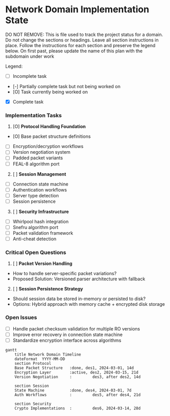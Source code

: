 # Network Domain Implementation State
DO NOT REMOVE: This is file used to track the project status for a domain. Do not change the sections or headings. Leave all section instructions in place. Follow the instructions for each section and preserve the legend below. On first past, please update the name of this plan with the subdomain under work

Legend:
  - [ ] Incomplete task
  - [-] Partially complete task but not being worked on
  - [O] Task currently being worked on
  - [X] Complete task

### Implementation Tasks

1. [O] **Protocol Handling Foundation**
  - [O] Base packet structure definitions
  - [ ] Encryption/decryption workflows
  - [ ] Version negotiation system
  - [ ] Padded packet variants
  - [ ] FEAL-8 algorithm port

2. [ ] **Session Management**
  - [ ] Connection state machine
  - [ ] Authentication workflows
  - [ ] Server type detection
  - [ ] Session persistence

3. [ ] **Security Infrastructure**
  - [ ] Whirlpool hash integration
  - [ ] Snefru algorithm port
  - [ ] Packet validation framework
  - [ ] Anti-cheat detection

### Critical Open Questions

1. [ ] **Packet Version Handling**
  - How to handle server-specific packet variations?
  - Proposed Solution: Versioned parser architecture with fallback

2. [ ] **Session Persistence Strategy**
  - Should session data be stored in-memory or persisted to disk?
  - Options: Hybrid approach with memory cache + encrypted disk storage

### Open Issues
- [ ] Handle packet checksum validation for multiple RO versions
- [ ] Improve error recovery in connection state machine
- [ ] Standardize encryption interface across algorithms

```mermaid
gantt
    title Network Domain Timeline
    dateFormat  YYYY-MM-DD
    section Protocol
    Base Packet Structure   :done, des1, 2024-03-01, 14d
    Encryption Layer        :active, des2, 2024-03-15, 21d
    Version Negotiation     :         des3, after des2, 14d
    
    section Session
    State Machine           :done, des4, 2024-03-01, 7d
    Auth Workflows          :         des5, after des4, 21d
    
    section Security
    Crypto Implementations  :         des6, 2024-03-14, 28d
```

